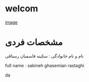 # welcom

[image](src)

# مشخصات فردی 

نام و نام خانوادگی : سکینه قاسمیان رستاقی
 
 full name : sakineh ghasemian rastaghi 
 
 da
 
